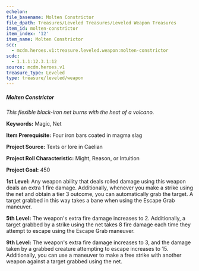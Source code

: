 ```yaml
---
echelon:
file_basename: Molten Constrictor
file_dpath: Treasures/Leveled Treasures/Leveled Weapon Treasures
item_id: molten-constrictor
item_index: '12'
item_name: Molten Constrictor
scc:
  - mcdm.heroes.v1:treasure.leveled.weapon:molten-constrictor
scdc:
  - 1.1.1:12.3.1:12
source: mcdm.heroes.v1
treasure_type: Leveled
type: treasure/leveled/weapon
---
```


##### Molten Constrictor

*This flexible black-iron net burns with the heat of a volcano.*

**Keywords:** Magic, Net

**Item Prerequisite:** Four iron bars coated in magma slag

**Project Source:** Texts or lore in Caelian

**Project Roll Characteristic:** Might, Reason, or Intuition

**Project Goal:** 450

**1st Level:** Any weapon ability that deals rolled damage using this weapon deals an extra 1 fire damage. Additionally, whenever you make a strike using the net and obtain a tier 3 outcome, you can automatically grab the target. A target grabbed in this way takes a bane when using the Escape Grab maneuver.

**5th Level:** The weapon's extra fire damage increases to 2. Additionally, a target grabbed by a strike using the net takes 8 fire damage each time they attempt to escape using the Escape Grab maneuver.

**9th Level:** The weapon's extra fire damage increases to 3, and the damage taken by a grabbed creature attempting to escape increases to 15. Additionally, you can use a maneuver to make a free strike with another weapon against a target grabbed using the net.
